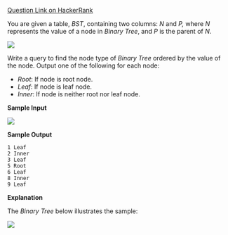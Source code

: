 [Question Link on HackerRank](https://www.hackerrank.com/challenges/binary-search-tree-1/problem?isFullScreen=true)

You are given a table,  _BST_, containing two columns:  _N_ and  _P,_ where  _N_  represents the value of a node in  _Binary Tree_, and  _P_  is the parent of  _N_.

![](https://s3.amazonaws.com/hr-challenge-images/12888/1443818507-5095ab9853-1.png)

Write a query to find the node type of  _Binary Tree_  ordered by the value of the node. Output one of the following for each node:

-   _Root_: If node is root node.
-   _Leaf_: If node is leaf node.
-   _Inner_: If node is neither root nor leaf node.

**Sample Input**

![](https://s3.amazonaws.com/hr-challenge-images/12888/1443818467-30644673f6-2.png)

**Sample Output**

```
1 Leaf
2 Inner
3 Leaf
5 Root
6 Leaf
8 Inner
9 Leaf

```

  
**Explanation**

The  _Binary Tree_  below illustrates the sample:

![](https://s3.amazonaws.com/hr-challenge-images/12888/1443773633-f9e6fd314e-simply_sql_bst.png)
